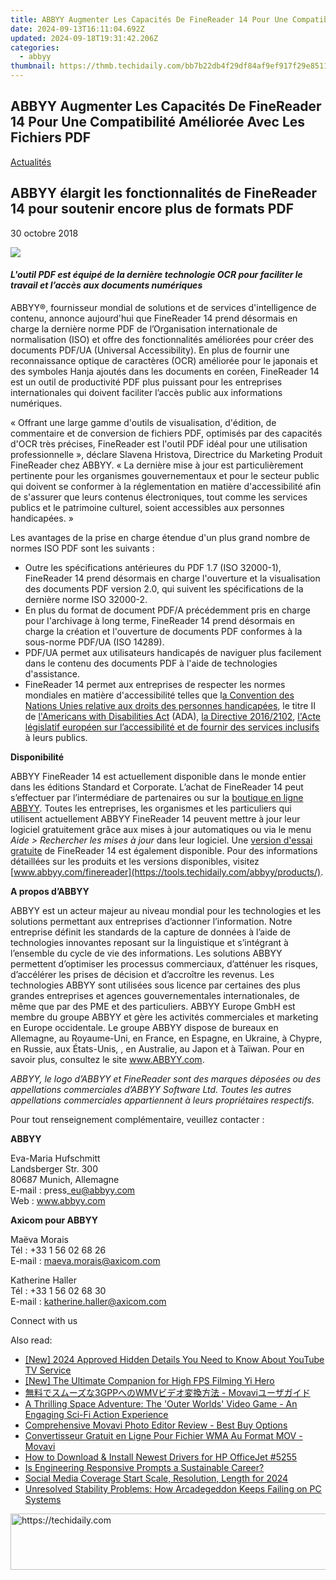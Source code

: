 ```yaml
---
title: ABBYY Augmenter Les Capacités De FineReader 14 Pour Une Compatibilité Améliorée Avec Les Fichiers PDF
date: 2024-09-13T16:11:04.692Z
updated: 2024-09-18T19:31:42.206Z
categories:
  - abbyy
thumbnail: https://thmb.techidaily.com/bb7b22db4f29df84af9ef917f29e85118ed689c604ae901531790591bfbc5dab.jpg
---
```


## ABBYY Augmenter Les Capacités De FineReader 14 Pour Une Compatibilité Améliorée Avec Les Fichiers PDF

[Actualités](https://tools.techidaily.com/abbyy/products/)

## ABBYY élargit les fonctionnalités de FineReader 14 pour soutenir encore plus de formats PDF

30 octobre 2018

![](https://content.abbyy.com/-/media/project/abbyy/abbyy/branchtemplates/shutterstock_1272462163_1296-x-729.jpg?h=729&iar=0&w=1296)

#### _L'outil PDF est équipé de la dernière technologie OCR pour faciliter le travail et l’accès aux documents numériques_

  
ABBYY®, fournisseur mondial de solutions et de services d'intelligence de contenu, annonce aujourd'hui que FineReader 14 prend désormais en charge la dernière norme PDF de l’Organisation internationale de normalisation (ISO) et offre des fonctionnalités améliorées pour créer des documents PDF/UA (Universal Accessibility). En plus de fournir une reconnaissance optique de caractères (OCR) améliorée pour le japonais et des symboles Hanja ajoutés dans les documents en coréen, FineReader 14 est un outil de productivité PDF plus puissant pour les entreprises internationales qui doivent faciliter l’accès public aux informations numériques.

« Offrant une large gamme d'outils de visualisation, d'édition, de commentaire et de conversion de fichiers PDF, optimisés par des capacités d'OCR très précises, FineReader est l'outil PDF idéal pour une utilisation professionnelle », déclare Slavena Hristova, Directrice du Marketing Produit FineReader chez ABBYY. « La dernière mise à jour est particulièrement pertinente pour les organismes gouvernementaux et pour le secteur public qui doivent se conformer à la réglementation en matière d'accessibilité afin de s'assurer que leurs contenus électroniques, tout comme les services publics et le patrimoine culturel, soient accessibles aux personnes handicapées. »

Les avantages de la prise en charge étendue d'un plus grand nombre de normes ISO PDF sont les suivants :

* Outre les spécifications antérieures du PDF 1.7 (ISO 32000-1), FineReader 14 prend désormais en charge l'ouverture et la visualisation des documents PDF version 2.0, qui suivent les spécifications de la dernière norme ISO 32000-2.
* En plus du format de document PDF/A précédemment pris en charge pour l'archivage à long terme, FineReader 14 prend désormais en charge la création et l'ouverture de documents PDF conformes à la sous-norme PDF/UA (ISO 14289).
* PDF/UA permet aux utilisateurs handicapés de naviguer plus facilement dans le contenu des documents PDF à l'aide de technologies d'assistance.
* FineReader 14 permet aux entreprises de respecter les normes mondiales en matière d'accessibilité telles que l[a Convention des Nations Unies relative aux droits des personnes handicapées](https://www.un.org/development/desa/disabilities/convention-on-the-rights-of-persons-with-disabilities/the-convention-in-brief.html "Convention des Nations Unies relative aux droits des personnes handicapées"), le titre II de [l'Americans with Disabilities Act](https://www.ada.gov/ada%5Ftitle%5FII.htm "Americans with Disabilities Act") (ADA), [la Directive 2016/2102](https://eur-lex.europa.eu/legal-content/fr/TXT/HTML/?uri=CELEX:32016L2102 "la Directive 2016/2102"), [l'Acte législatif européen sur l’accessibilité et de fournir des services inclusifs](http://ec.europa.eu/social/main.jsp?catId=1202&langId=en "l'Acte législatif européen sur l’accessibilité et de fournir des services inclusifs") à leurs publics.

  
**Disponibilité**

ABBYY FineReader 14 est actuellement disponible dans le monde entier dans les éditions Standard et Corporate. L’achat de FineReader 14 peut s’effectuer par l’intermédiare de partenaires ou sur la [boutique en ligne ABBYY](https://tools.techidaily.com/abbyy/products/). Toutes les entreprises, les organismes et les particuliers qui utilisent actuellement ABBYY FineReader 14 peuvent mettre à jour leur logiciel gratuitement grâce aux mises à jour automatiques ou via le menu _Aide > Rechercher les mises à jour_ dans leur logiciel. Une [version d'essai gratuite](https://tools.techidaily.com/abbyy/products/) de FineReader 14 est également disponible. Pour des informations détaillées sur les produits et les versions disponibles, visitez [www.abbyy.com/finereader](https://tools.techidaily.com/abbyy/products/).

  
**A propos d’ABBYY**

ABBYY est un acteur majeur au niveau mondial pour les technologies et les solutions permettant aux entreprises d’actionner l’information. Notre entreprise définit les standards de la capture de données à l’aide de technologies innovantes reposant sur la linguistique et s’intégrant à l’ensemble du cycle de vie des informations. Les solutions ABBYY permettent d’optimiser les processus commerciaux, d’atténuer les risques, d’accélérer les prises de décision et d’accroître les revenus. Les technologies ABBYY sont utilisées sous licence par certaines des plus grandes entreprises et agences gouvernementales internationales, de même que par des PME et des particuliers. ABBYY Europe GmbH est membre du groupe ABBYY et gère les activités commerciales et marketing en Europe occidentale. Le groupe ABBYY dispose de bureaux en Allemagne, au Royaume-Uni, en France, en Espagne, en Ukraine, à Chypre, en Russie, aux États-Unis, , en Australie, au Japon et à Taïwan. Pour en savoir plus, consultez le site www.ABBYY.com.

_ABBYY, le logo d’ABBYY et FineReader sont des marques déposées ou des appellations commerciales d’ABBYY Software Ltd. Toutes les autres appellations commerciales appartiennent à leurs propriétaires respectifs._

  
Pour tout renseignement complémentaire, veuillez contacter :

**ABBYY**

Eva-Maria Hufschmitt  
Landsberger Str. 300  
80687 Munich, Allemagne  
E-mail : press\_eu@abbyy.com  
Web : www.abbyy.com  
  
**Axicom pour ABBYY**

Maëva Morais  
Tél : +33 1 56 02 68 26  
E-mail : [maeva.morais@axicom.com](https://tools.techidaily.com/abbyy/products/)

Katherine Haller  
Tél : +33 1 56 02 68 30  
E-mail : [katherine.haller@axicom.com](https://tools.techidaily.com/abbyy/products/)

Connect with us

<ins class="adsbygoogle"
     style="display:block"
     data-ad-format="autorelaxed"
     data-ad-client="ca-pub-7571918770474297"
     data-ad-slot="1223367746"></ins>

<ins class="adsbygoogle"
     style="display:block"
     data-ad-client="ca-pub-7571918770474297"
     data-ad-slot="8358498916"
     data-ad-format="auto"
     data-full-width-responsive="true"></ins>

<span class="atpl-alsoreadstyle">Also read:</span>
<div><ul>
<li><a href="https://youtube-blog.techidaily.com/024-approved-hidden-details-you-need-to-know-about-youtube-tv-service/"><u>[New] 2024 Approved Hidden Details You Need to Know About YouTube TV Service</u></a></li>
<li><a href="https://fox-cloud.techidaily.com/new-the-ultimate-companion-for-high-fps-filming-yi-hero/"><u>[New] The Ultimate Companion for High FPS Filming Yi Hero</u></a></li>
<li><a href="https://solve-manuals.techidaily.com/1726223221348-3gppwmv-movavi/"><u>無料でスムーズな3GPPへのWMVビデオ変換方法 - Movaviユーザガイド</u></a></li>
<li><a href="https://buynow-help.techidaily.com/a-thrilling-space-adventure-the-outer-worlds-video-game-an-engaging-sci-fi-action-experience/"><u>A Thrilling Space Adventure: The 'Outer Worlds' Video Game - An Engaging Sci-Fi Action Experience</u></a></li>
<li><a href="https://solve-manuals.techidaily.com/comprehensive-movavi-photo-editor-review-best-buy-options/"><u>Comprehensive Movavi Photo Editor Review - Best Buy Options</u></a></li>
<li><a href="https://solve-manuals.techidaily.com/convertisseur-gratuit-en-ligne-pour-fichier-wma-au-format-mov-movavi/"><u>Convertisseur Gratuit en Ligne Pour Fichier WMA Au Format MOV - Movavi</u></a></li>
<li><a href="https://hardware-updates.techidaily.com/how-to-download-and-install-newest-drivers-for-hp-officejet-5255/"><u>How to Download & Install Newest Drivers for HP OfficeJet #5255</u></a></li>
<li><a href="https://tech-savvy.techidaily.com/is-engineering-responsive-prompts-a-sustainable-career/"><u>Is Engineering Responsive Prompts a Sustainable Career?</u></a></li>
<li><a href="https://facebook-videos.techidaily.com/social-media-coverage-start-scale-resolution-length-for-2024/"><u>Social Media Coverage Start Scale, Resolution, Length for 2024</u></a></li>
<li><a href="https://win-blog.techidaily.com/unresolved-stability-problems-how-arcadegeddon-keeps-failing-on-pc-systems/"><u>Unresolved Stability Problems: How Arcadegeddon Keeps Failing on PC Systems</u></a></li>
</ul></div>

<!-- affiliate ads begin -->
<a href="https://appsumo.8odi.net/c/5597632/2037351/7443" target="_top" id="2037351">
  <img src="//a.impactradius-go.com/display-ad/7443-2037351" border="0" alt="https://techidaily.com" width="728" height="90"/>
</a>
<img height="0" width="0" src="https://appsumo.8odi.net/i/5597632/2037351/7443" style="position:absolute;visibility:hidden;" border="0" />
<!-- affiliate ads end -->

